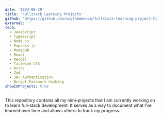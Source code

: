 ```yaml
---
date: '2024-06-29'
title: 'Fullstack Learning Projects'
github: 'https://github.com/scythemenace/fullstack-learning-project-files'
external: ''
tech:
  - JavaScript
  - TypeScript
  - Node.js
  - Express.js
  - MongoDB
  - React
  - Recoil
  - Tailwind CSS
  - Axios
  - Zod
  - JWT Authentication
  - Bcrypt Password Hashing
showInProjects: true
---
```


This repository contains all my mini-projects that I am currently working on to learn full-stack development. It serves as a way to document what I’ve learned over time and allows others to track my progress.
